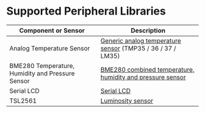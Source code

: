 # Supported Peripheral Libraries

| Component or Sensor       | Description                         |
|---------------------------|-------------------------------------|
| Analog Temperature Sensor                        | [Generic analog temperature sensor](/Source/Additional_Peripheral_Libraries/Netduino.Foundation.Sensors.Temperature.Analog) (TMP35 / 36 / 37 / LM35)|
| BME280 Temperature, Humidity and Pressure Sensor | [BME280 combined temperature, humidity and pressure sensor](/Source/Additional_Peripheral_Libraries/Netduino.Foundation.Sensors.Barometric.BME280) |
| Serial LCD                                       | [Serial LCD](/Source/Additional_Peripheral_Libraries/Netduino.Foundation.Displays.SerialLCD) |
| TSL2561                                          | [Luminosity sensor](/Source/Additional_Peripheral_Libraries/Netduino.Foundation.Sensors.Light.TSL2561) |
